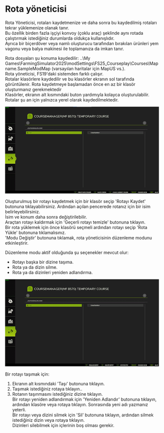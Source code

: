 # Rota yöneticisi
  
Rota Yöneticisi, rotaları kaydetmenize ve daha sonra bu kaydedilmiş rotaları tekrar yüklemenize olanak tanır.  
Bu özellik birden fazla işçiyi konvoy (çoklu araç) şeklinde aynı rotada çalıştırmak istediğiniz durumlarda oldukça kullanışlıdır.  
Ayrıca bir biçerdöver veya namlı oluşturucu tarafından bırakılan ürünleri yem vagonu veya balya makinesi ile toplamanıza da imkan tanır.  
  
Rota dosyaları şu konuma kaydedilir: ..\My Games\FarmingSimulator2025\modSettings\FS25_Courseplay\Courses\Mapname.SampleModMap (varsayılan haritalar için MapUS vs.).  
Rota yöneticisi, FS19'daki sistemden farklı çalışır.  
Rotalar klasörlere kaydedilir ve bu klasörler ekranın sol tarafında görüntülenir. Rota kaydetmeye başlamadan önce en az bir klasör oluşturmanız gerekmektedir  
Klasörler, ekranın alt kısmındaki buton yardımıyla kolayca oluşturulabilir.  
Rotalar şu an için yalnızca yerel olarak kaydedilmektedir.  


![Image](../assets/images/managerbasehelp_0_0_765_430.png)

  
Oluşturulmuş bir rotayı kaydetmek için bir klasör seçip 'Rotayı Kaydet' butonuna tıklayabilirsiniz. Ardından açılan pencerede rotanız için bir isim belirleyebilirsiniz.  
İsim ve konum daha sonra değiştirilebilir.  
Araçtan rotayı kaldırmak için 'Geçerli rotayı temizle' butonuna tıklayın.  
Bir rota yüklemek için önce klasörü seçmeli ardından rotayı seçip 'Rota Yükle' butonuna tıklamalısınız.  
'Modu Değiştir' butonuna tıklamak, rota yöneticisinin düzenleme modunu etkinleştirir.  


  
Düzenleme modu aktif olduğunda şu seçenekler mevcut olur:  
- Rotayı başka bir dizine taşıma.  
- Rota ya da dizin silme.  
- Rota ya da dizinleri yeniden adlandırma.  


![Image](../assets/images/manageredithelp_0_0_765_430.png)

  
Bir rotayı taşımak için:   
  1) Ekranın alt kısmındaki 'Taşı' butonuna tıklayın.  
  2) Taşımak istediğiniz rotaya tıklayın..  
  3) Rotanın taşınmasını istediğiniz dizine tıklayın.  
Bir rotayı yeniden adlandırmak için 'Yeniden Adlandır' butonuna tıklayın, ardından klasöre veya rotaya tıklayın. Sonrasında yeni adı yazmanız yeterli.  
Bir rotayı veya dizini silmek için 'Sil' butonuna tıklayın, ardından silmek istediğiniz dizin veya rotaya tıklayın.  
Dizinleri silebilmek için içlerinin boş olması gerekir.  



